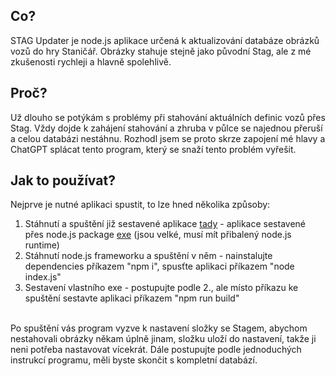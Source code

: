 ## Co?

STAG Updater je node.js aplikace určená k aktualizování databáze obrázků vozů do hry Staničář.
Obrázky stahuje stejně jako původní Stag, ale z mé zkušenosti rychleji a hlavně spolehlivě.

## Proč?

Už dlouho se potýkám s problémy při stahování aktuálních definic vozů přes Stag. Vždy dojde k zahájení stahování a zhruba v půlce se najednou přeruší a celou databázi nestáhnu.
Rozhodl jsem se proto skrze zapojení mé hlavy a ChatGPT splácat tento program, který se snaží tento problém vyřešit.

## Jak to používat?

Nejprve je nutné aplikaci spustit, to lze hned několika způsoby:
1) Stáhnutí a spuštění již sestavené aplikace [tady](https://github.com/tpeterka1/stag_updater/releases/latest) - aplikace sestavené přes node.js package [exe](https://www.npmjs.com/package/@angablue/exe) (jsou velké, musí mít přibalený node.js runtime)
2) Stáhnutí node.js frameworku a spuštění v něm - nainstalujte dependencies příkazem "npm i", spusťte aplikaci příkazem "node index.js"
3) Sestavení vlastního exe - postupujte podle 2., ale místo příkazu ke spuštění sestavte aplikaci příkazem "npm run build"
<br>
Po spuštění vás program vyzve k nastavení složky se Stagem, abychom nestahovali obrázky někam úplně jinam, složku uloží do nastavení, takže ji neni potřeba nastavovat vícekrát.
Dále postupujte podle jednoduchých instrukcí programu, měli byste skončit s kompletní databází.
